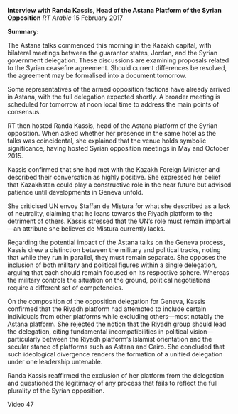 **Interview with Randa Kassis, Head of the Astana Platform of the Syrian Opposition** _RT_ _Arabic_ 15 February 2017

**Summary:**

The Astana talks commenced this morning in the Kazakh capital, with bilateral meetings between the guarantor states, Jordan, and the Syrian government delegation. These discussions are examining proposals related to the Syrian ceasefire agreement. Should current differences be resolved, the agreement may be formalised into a document tomorrow.

Some representatives of the armed opposition factions have already arrived in Astana, with the full delegation expected shortly. A broader meeting is scheduled for tomorrow at noon local time to address the main points of consensus.

RT then hosted Randa Kassis, head of the Astana platform of the Syrian opposition. When asked whether her presence in the same hotel as the talks was coincidental, she explained that the venue holds symbolic significance, having hosted Syrian opposition meetings in May and October 2015.

Kassis confirmed that she had met with the Kazakh Foreign Minister and described their conversation as highly positive. She expressed her belief that Kazakhstan could play a constructive role in the near future but advised patience until developments in Geneva unfold.

She criticised UN envoy Staffan de Mistura for what she described as a lack of neutrality, claiming that he leans towards the Riyadh platform to the detriment of others. Kassis stressed that the UN’s role must remain impartial—an attribute she believes de Mistura currently lacks.

Regarding the potential impact of the Astana talks on the Geneva process, Kassis drew a distinction between the military and political tracks, noting that while they run in parallel, they must remain separate. She opposes the inclusion of both military and political figures within a single delegation, arguing that each should remain focused on its respective sphere. Whereas the military controls the situation on the ground, political negotiations require a different set of competencies.

On the composition of the opposition delegation for Geneva, Kassis confirmed that the Riyadh platform had attempted to include certain individuals from other platforms while excluding others—most notably the Astana platform. She rejected the notion that the Riyadh group should lead the delegation, citing fundamental incompatibilities in political vision—particularly between the Riyadh platform’s Islamist orientation and the secular stance of platforms such as Astana and Cairo. She concluded that such ideological divergence renders the formation of a unified delegation under one leadership untenable.

Randa Kassis reaffirmed the exclusion of her platform from the delegation and questioned the legitimacy of any process that fails to reflect the full plurality of the Syrian opposition.

Video 47